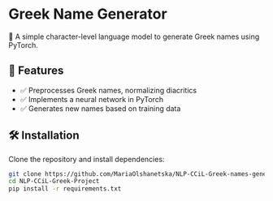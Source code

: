 # Greek Name Generator

🚀 A simple character-level language model to generate Greek names using PyTorch.

## 📌 Features
- ✅ Preprocesses Greek names, normalizing diacritics
- ✅ Implements a neural network in PyTorch
- ✅ Generates new names based on training data

## 🛠️ Installation
Clone the repository and install dependencies:
```sh
git clone https://github.com/MariaOlshanetska/NLP-CCiL-Greek-names-generator
cd NLP-CCiL-Greek-Project
pip install -r requirements.txt

